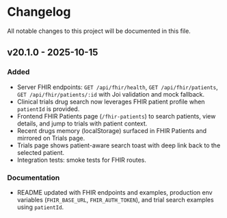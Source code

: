 # Changelog

All notable changes to this project will be documented in this file.

## v20.1.0 - 2025-10-15

### Added
- Server FHIR endpoints: `GET /api/fhir/health`, `GET /api/fhir/patients`, `GET /api/fhir/patients/:id` with Joi validation and mock fallback.
- Clinical trials drug search now leverages FHIR patient profile when `patientId` is provided.
- Frontend FHIR Patients page (`/fhir-patients`) to search patients, view details, and jump to trials with patient context.
- Recent drugs memory (localStorage) surfaced in FHIR Patients and mirrored on Trials page.
- Trials page shows patient-aware search toast with deep link back to the selected patient.
- Integration tests: smoke tests for FHIR routes.

### Documentation
- README updated with FHIR endpoints and examples, production env variables (`FHIR_BASE_URL`, `FHIR_AUTH_TOKEN`), and trial search examples using `patientId`.

